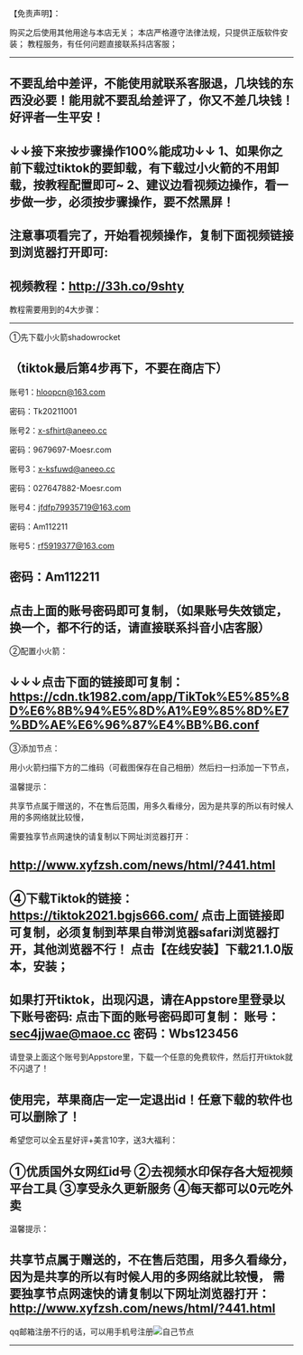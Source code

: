 ​【免责声明】：

购买之后使用其他用途与本店无关；
本店严格遵守法律法规，只提供正版软件安装；
教程服务，有任何问题直接联系抖店客服；

-----------------------------------------------------
不要乱给中差评，不能使用就联系客服退，几块钱的东西没必要！能用就不要乱给差评了，你又不差几块钱！好评者一生平安！
-----------------------------------------------------
↓↓接下来按步骤操作100%能成功↓↓
1、如果你之前下载过tiktok的要卸载，有下载过小火箭的不用卸载，按教程配置即可~
2、建议边看视频边操作，看一步做一步，必须按步骤操作，要不然黑屏！
-----------------------------------------------------

注意事项看完了，开始看视频操作，复制下面视频链接到浏览器打开即可:
-----------------------------------------------------
视频教程：http://33h.co/9shty
---------------------------------------------
教程需要用到的4大步骤：

-----------------------------------------------------
①先下载小火箭shadowrocket

（tiktok最后第4步再下，不要在商店下）
-----------------------------------------------------
账号1：hloopcn@163.com

密码：Tk20211001

账号2：x-sfhirt@aneeo.cc

密码：9679697-Moesr.com

账号3：x-ksfuwd@aneeo.cc

密码：027647882-Moesr.com

账号4：jfdfp79935719@163.com

密码：Am112211

账号5：rf5919377@163.com

密码：Am112211
-----------------------------------------------------
点击上面的账号密码即可复制，（如果账号失效锁定，换一个，都不行的话，请直接联系抖音小店客服）
-----------------------------------------------------
②配置小火箭：

↓↓↓点击下面的链接即可复制：
https://cdn.tk1982.com/app/TikTok%E5%85%8D%E6%8B%94%E5%8D%A1%E9%85%8D%E7%BD%AE%E6%96%87%E4%BB%B6.conf
-----------------------------------------------------

③添加节点：

用小火箭扫描下方的二维码（可截图保存在自己相册）然后扫一扫添加一下节点，


温馨提示：

共享节点属于赠送的，不在售后范围，用多久看缘分，因为是共享的所以有时候人用的多网络就比较慢，

需要独享节点网速快的请复制以下网址浏览器打开：

http://www.xyfzsh.com/news/html/?441.html
-----------------------------------------------------
④下载Tiktok的链接：
https://tiktok2021.bgjs666.com/
点击上面链接即可复制，必须复制到苹果自带浏览器safari浏览器打开，其他浏览器不行！
点击【在线安装】下载21.1.0版本，安装；
-----------------------------------------------------
如果打开tiktok，出现闪退，请在Appstore里登录以下账号密码:
点击下面的账号密码即可复制：
账号：sec4jjwae@maoe.cc 密码：Wbs123456
-----------------------------------------------------
请登录上面这个账号到Appstore里，下载一个任意的免费软件，然后打开tiktok就不闪退了！

使用完，苹果商店一定一定退出id！任意下载的软件也可以删除了！
-----------------------------------------------------
希望您可以全五星好评+美言10字，送3大福利：

①优质国外女网红id号
②去视频水印保存各大短视频平台工具
③享受永久更新服务
④每天都可以0元吃外卖
-----------------------------------------------------
温馨提示：

共享节点属于赠送的，不在售后范围，用多久看缘分，因为是共享的所以有时候人用的多网络就比较慢，
需要独享节点网速快的请复制以下网址浏览器打开：
http://www.xyfzsh.com/news/html/?441.html
---------------------------------------------------------
qq邮箱注册不行的话，可以用手机号注册![自己节点](https://user-images.githubusercontent.com/93867652/140649342-10d37b4b-99b4-4c48-91e1-d40e9b72eee4.png)

------------------------------------------------------

